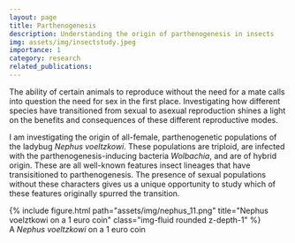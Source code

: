 ```yaml
---
layout: page
title: Parthenogenesis
description: Understanding the origin of parthenogenesis in insects
img: assets/img/insectstudy.jpeg
importance: 1
category: research
related_publications: 
---
```


The ability of certain animals to reproduce without the need for a mate calls into question the need for sex in the first place. Investigating how different species have transitioned from sexual to asexual reproduction shines a light on the benefits and consequences of these different reproductive modes.  

I am investigating the origin of all-female, parthenogenetic populations of the ladybug *Nephus voeltzkowi*. These populations are triploid, are infected with the parthenogenesis-inducing bacteria *Wolbachia*, and are of hybrid origin. These are all well-known features insect lineages that have transisitioned to parthenogenesis. The presence of sexual populations without these characters gives us a unique opportunity to study which of these features originally spurred the transition.



<div class="row">
    <div class="col-sm mt-3 mt-md-0">
        {% include figure.html path="assets/img/nephus_11.png" title="Nephus voelztkowi on a 1 euro coin" class="img-fluid rounded z-depth-1" %}
    </div>
</div>
<div class="caption">
    A <i>Nephus voeltzkowi</i> on a 1 euro coin
</div>


